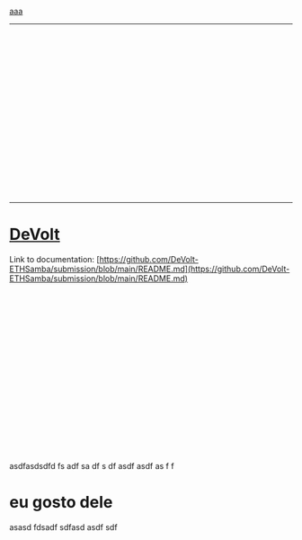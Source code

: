 [aaa](#eu-gosto-dele)












---

<br/><br/><br/><br/><br/><br/><br/><br/><br/><br/><br/><br/><br/><br/><br/><br/><br/>

---


# [DeVolt](https://github.com/DeVolt-ETHSamba/submission/blob/main/README.md)

Link to documentation: [https://github.com/DeVolt-ETHSamba/submission/blob/main/README.md](https://github.com/DeVolt-ETHSamba/submission/blob/main/README.md)

<br/><br/><br/><br/><br/><br/><br/><br/><br/><br/><br/><br/><br/><br/><br/><br/><br/>

asdfasdsdfd
fs
adf
sa
df
s
df
asdf
asdf
as
f
f

# eu gosto dele

asasd
fdsadf
sdfasd
asdf
sdf

